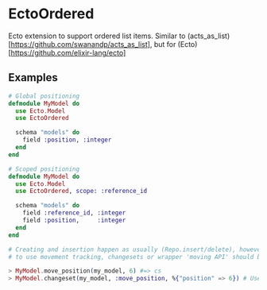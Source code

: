EctoOrdered
===========

Ecto extension to support ordered list items. Similar to (acts_as_list)[https://github.com/swanandp/acts_as_list], but
for (Ecto)[https://github.com/elixir-lang/ecto]

Examples
--------

```elixir
# Global positioning
defmodule MyModel do
  use Ecto.Model
  use EctoOrdered

  schema "models" do
    field :position, :integer
  end
end

# Scoped positioning
defmodule MyModel do
  use Ecto.Model
  use EctoOrdered, scope: :reference_id

  schema "models" do
    field :reference_id, :integer
    field :position,     :integer
  end
end

# Creating and insertion happen as usually (Repo.insert/delete), however,
# to use movement tracking, changesets or wrapper 'moving API' should be used

> MyModel.move_position(my_model, 6) #=> cs
> MyModel.changeset(my_model, :move_position, %{"position" => 6}) # Useful for handling external requests
```
